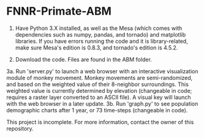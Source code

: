 # FNNR-Primate-ABM

1. Have Python 3.X installed, as well as the Mesa (which comes with dependencies such as numpy, pandas, and tornado) and matplotlib libraries.
If you have errors running the code and it is library-related, make sure Mesa's edition is 0.8.3, and tornado's edition is 4.5.2.

2. Download the code. Files are found in the ABM folder.

3a. Run 'server.py' to launch a web browser with an interactive visualization module of monkey movement.
Monkey movements are semi-randomized, and based on the weighted value of their 8-neighbor surroundings. This weighted value is currently determined by elevation (changeable in code; requires a raster layer converted to an ASCII file).
A visual key will launch with the web browser in a later update.
3b. Run 'graph.py' to see population demographic charts after 1 year, or 73 time-steps (changeable in code).

This project is incomplete.
For more information, contact the owner of this repository.

